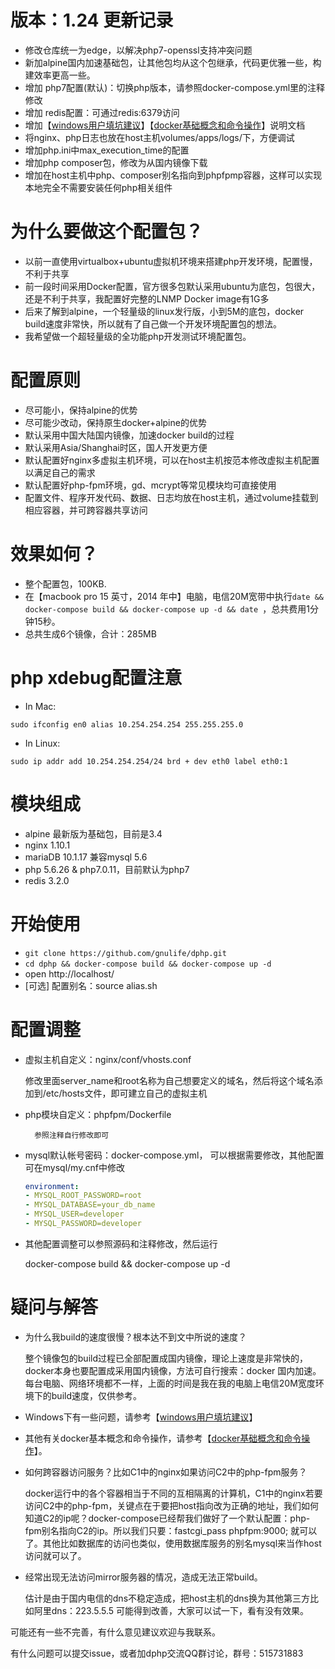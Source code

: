 # 版本：1.24 更新记录

* 修改仓库统一为edge，以解决php7-openssl支持冲突问题
* 新加alpine国内加速基础包，让其他包均从这个包继承，代码更优雅一些，构建效率更高一些。
* 增加 php7配置(默认)：切换php版本，请参照docker-compose.yml里的注释修改
* 增加 redis配置：可通过redis:6379访问
* 增加【[windows用户填坑建议](windows用户填坑建议.md)】【[docker基础概念和命令操作](docker基础概念和命令操作.md)】说明文档
* 将nginx、php日志也放在host主机volumes/apps/logs/下，方便调试
* 增加php.ini中max_execution_time的配置
* 增加php composer包，修改为从国内镜像下载
* 增加在host主机中php、composer别名指向到phpfpmp容器，这样可以实现本地完全不需要安装任何php相关组件

# 为什么要做这个配置包？

* 以前一直使用virtualbox+ubuntu虚拟机环境来搭建php开发环境，配置慢，不利于共享
* 前一段时间采用Docker配置，官方很多包默认采用ubuntu为底包，包很大，还是不利于共享，我配置好完整的LNMP Docker image有1G多
* 后来了解到alpine，一个轻量级的linux发行版，小到5M的底包，docker build速度非常快，所以就有了自己做一个开发环境配置包的想法。
* 我希望做一个超轻量级的全功能php开发测试环境配置包。

# 配置原则

* 尽可能小，保持alpine的优势
* 尽可能少改动，保持原生docker+alpine的优势
* 默认采用中国大陆国内镜像，加速docker build的过程
* 默认采用Asia/Shanghai时区，国人开发更方便
* 默认配置好nginx多虚拟主机环境，可以在host主机按范本修改虚拟主机配置以满足自己的需求
* 默认配置好php-fpm环境，gd、mcrypt等常见模块均可直接使用
* 配置文件、程序开发代码、数据、日志均放在host主机，通过volume挂载到相应容器，并可跨容器共享访问

# 效果如何？

* 整个配置包，100KB.
* 在【macbook pro 15 英寸，2014 年中】电脑，电信20M宽带中执行`date && docker-compose build && docker-compose up -d && date `，总共费用1分钟15秒。
* 总共生成6个镜像，合计：285MB

# php xdebug配置注意
* In Mac:
```
sudo ifconfig en0 alias 10.254.254.254 255.255.255.0
```

* In Linux:
```
sudo ip addr add 10.254.254.254/24 brd + dev eth0 label eth0:1
```

# 模块组成

* alpine 最新版为基础包，目前是3.4
* nginx 1.10.1
* mariaDB 10.1.17 兼容mysql 5.6 
* php 5.6.26 & php7.0.11，目前默认为php7
* redis 3.2.0

# 开始使用

* `git clone https://github.com/gnulife/dphp.git`
* `cd dphp && docker-compose build && docker-compose up -d`
* open http://localhost/
* [可选] 配置别名：source alias.sh

# 配置调整

*   虚拟主机自定义：nginx/conf/vhosts.conf

    修改里面server_name和root名称为自己想要定义的域名，然后将这个域名添加到/etc/hosts文件，即可建立自己的虚拟主机

*   php模块自定义：phpfpm/Dockerfile

          参照注释自行修改即可

*   mysql默认帐号密码：docker-compose.yml， 可以根据需要修改，其他配置可在mysql/my.cnf中修改

    ```yaml
    environment:
    - MYSQL_ROOT_PASSWORD=root
    - MYSQL_DATABASE=your_db_name
    - MYSQL_USER=developer
    - MYSQL_PASSWORD=developer
    ```

*   其他配置调整可以参照源码和注释修改，然后运行

    docker-compose build && docker-compose up -d

# 疑问与解答 

* 为什么我build的速度很慢？根本达不到文中所说的速度？

  整个镜像包的build过程已全部配置成国内镜像，理论上速度是非常快的，docker本身也要配置成采用国内镜像，方法可自行搜索：docker 国内加速。每台电脑、网络环境都不一样，上面的时间是我在我的电脑上电信20M宽度环境下的build速度，仅供参考。

* Windows下有一些问题，请参考【[windows用户填坑建议](windows用户填坑建议.md)】

* 其他有关docker基本概念和命令操作，请参考【[docker基础概念和命令操作](docker基础概念和命令操作.md)】。

* 如何跨容器访问服务？比如C1中的nginx如果访问C2中的php-fpm服务？

  docker运行中的各个容器相当于不同的互相隔离的计算机，C1中的nginx若要访问C2中的php-fpm，关键点在于要把host指向改为正确的地址，我们如何知道C2的ip呢？docker-compose已经帮我们做好了一个默认配置：php-fpm别名指向C2的ip。所以我们只要：fastcgi_pass   phpfpm:9000; 就可以了。其他比如数据库的访问也类似，使用数据库服务的别名mysql来当作host访问就可以了。

* 经常出现无法访问mirror服务器的情况，造成无法正常build。

  估计是由于国内电信的dns不稳定造成，把host主机的dns换为其他第三方比如阿里dns：223.5.5.5 可能得到改善，大家可以试一下，看有没有效果。


可能还有一些不完善，有什么意见建议欢迎与我联系。

有什么问题可以提交issue，或者加dphp交流QQ群讨论，群号：515731883
